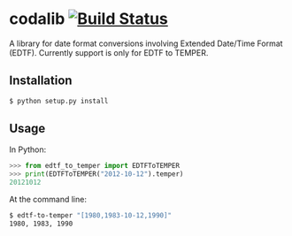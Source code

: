 # codalib [![Build Status](https://travis-ci.org/unt-libraries/edtf-convert.svg?branch=master)](https://travis-ci.org/unt-libraries/edtf-convert)
A library for date format conversions involving Extended Date/Time Format (EDTF).
Currently support is only for EDTF to TEMPER.

## Installation
```sh
$ python setup.py install
```

## Usage

In Python:
```python
>>> from edtf_to_temper import EDTFToTEMPER
>>> print(EDTFToTEMPER("2012-10-12").temper)
20121012
```

At the command line:
```sh
$ edtf-to-temper "[1980,1983-10-12,1990]"
1980, 1983, 1990
```
